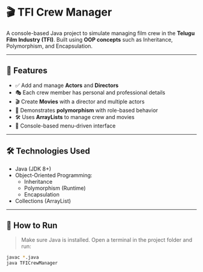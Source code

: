 # 🎬 TFI Crew Manager

A console-based Java project to simulate managing film crew in the **Telugu Film Industry (TFI)**. Built using **OOP concepts** such as Inheritance, Polymorphism, and Encapsulation.

---

## 📌 Features

- ✅ Add and manage **Actors** and **Directors**
- 🎭 Each crew member has personal and professional details
- 🎬 Create **Movies** with a director and multiple actors
- 🧠 Demonstrates **polymorphism** with role-based behavior
- 🛠️ Uses **ArrayLists** to manage crew and movies
- 📂 Console-based menu-driven interface

---

## 🛠️ Technologies Used

- Java (JDK 8+)
- Object-Oriented Programming:
  - Inheritance
  - Polymorphism (Runtime)
  - Encapsulation
- Collections (ArrayList)

---

## 🚀 How to Run

> Make sure Java is installed. Open a terminal in the project folder and run:

```bash
javac *.java
java TFICrewManager
